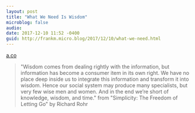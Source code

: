 ```yaml
---
layout: post
title: "What We Need Is Wisdom"
microblog: false
audio: 
date: 2017-12-10 11:52 -0400
guid: http://frankm.micro.blog/2017/12/10/what-we-need.html
---
```

 [a.co](http://a.co/0VRINyx)

> "Wisdom comes from dealing rightly with the information, but information has become a consumer item in its own right. We have no place deep inside us to integrate this information and transform it into wisdom. Hence our social system may produce many specialists, but very few wise men and women. And in the end we’re short of knowledge, wisdom, and time." from "Simplicity: The Freedom of Letting Go" by Richard Rohr
